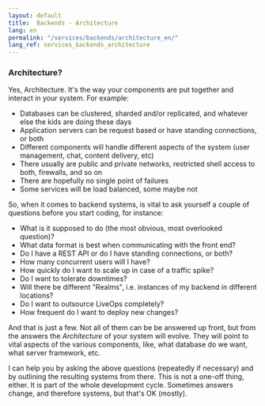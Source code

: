 ```yaml
---
layout: default
title:  Backends - Architecture
lang: en
permalink: "/services/backends/architecture_en/"
lang_ref: services_backends_architecture
---
```


### Architecture?
Yes, Architecture. It's the way your components are put together and interact in your system. For example:

- Databases can be clustered, sharded and/or replicated, and whatever else the kids are doing these days
- Application servers can be request based or have standing connections, or both
- Different components will handle different aspects of the system (user management, chat, content delivery, etc)
- There usually are public and private networks, restricted shell access to both, firewalls, and so on
- There are hopefully no single point of failures
- Some services will be load balanced, some maybe not

So, when it comes to backend systems, is vital to ask yourself a couple of questions before you start coding, for instance:

- What is it supposed to do (the most obvious, most overlooked question)?
- What data format is best when communicating with the front end?
- Do I have a REST API or do I have standing connections, or both?
- How many concurrent users will I have?
- How quickly do I want to scale up in case of a traffic spike?
- Do I want to tolerate downtimes?
- Will there be different "Realms", i.e. instances of my backend in different locations?
- Do I want to outsource LiveOps completely?
- How frequent do I want to deploy new changes?

And that is just a few. Not all of them can be be answered up front, but from the answers the <em>Architecture</em> of your system will evolve. They will point to vital aspects of the various components, like, what database do we want, what server framework, etc.

I can help you by asking the above questions (repeatedly if necessary) and by outlining the resulting systems from there. This is not a one-off thing, either. It is part of the whole development cycle. Sometimes answers change, and therefore systems, but that's OK (mostly).
